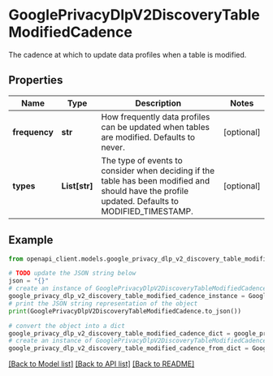 # GooglePrivacyDlpV2DiscoveryTableModifiedCadence

The cadence at which to update data profiles when a table is modified.

## Properties

Name | Type | Description | Notes
------------ | ------------- | ------------- | -------------
**frequency** | **str** | How frequently data profiles can be updated when tables are modified. Defaults to never. | [optional] 
**types** | **List[str]** | The type of events to consider when deciding if the table has been modified and should have the profile updated. Defaults to MODIFIED_TIMESTAMP. | [optional] 

## Example

```python
from openapi_client.models.google_privacy_dlp_v2_discovery_table_modified_cadence import GooglePrivacyDlpV2DiscoveryTableModifiedCadence

# TODO update the JSON string below
json = "{}"
# create an instance of GooglePrivacyDlpV2DiscoveryTableModifiedCadence from a JSON string
google_privacy_dlp_v2_discovery_table_modified_cadence_instance = GooglePrivacyDlpV2DiscoveryTableModifiedCadence.from_json(json)
# print the JSON string representation of the object
print(GooglePrivacyDlpV2DiscoveryTableModifiedCadence.to_json())

# convert the object into a dict
google_privacy_dlp_v2_discovery_table_modified_cadence_dict = google_privacy_dlp_v2_discovery_table_modified_cadence_instance.to_dict()
# create an instance of GooglePrivacyDlpV2DiscoveryTableModifiedCadence from a dict
google_privacy_dlp_v2_discovery_table_modified_cadence_from_dict = GooglePrivacyDlpV2DiscoveryTableModifiedCadence.from_dict(google_privacy_dlp_v2_discovery_table_modified_cadence_dict)
```
[[Back to Model list]](../README.md#documentation-for-models) [[Back to API list]](../README.md#documentation-for-api-endpoints) [[Back to README]](../README.md)


